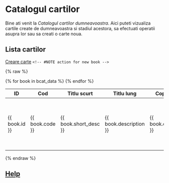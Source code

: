 <!-- #NOTE

    * page dedicated for books catalog

    * for Jinja fields processable @ server-side use `{% raw %} ... {% endraw %}` construction to remain in resulted HTML afer 1st compilation with mkdocs

 -->

# Catalogul cartilor

Bine ati venit la *Catalogul cartilor dumneavoastra*. Aici puteti vizualiza cartile create de dumneavoastra si stadiul acestora, sa efectuati operatii asupra lor sau sa creati o carte noua.

## Lista cartilor

[Creare carte](newb/) `<!-- #NOTE action for new book -->`

{% raw %}

<table markdown>
<thead markdown>
<tr markdown>
<th>ID</th>
<th>Cod</th>
<th>Titlu scurt</th>
<th>Titlu lung</th>
<th>Copyright</th>
<th>Autorul cartii</th>
<th>Note</th>
<th>creata de</th>
<th>data creare</th>
<th>actiuni</th>
</tr>
</thead>
<tbody markdown>
{% for book in bcat_data %}
<tr markdown>
<td markdown>{{ book.id }}</td>
<td markdown>{{ book.code }}</td>
<td markdown>{{ book.short_desc }}</td>
<td markdown>{{ book.description }}</td>
<td markdown>{{ book.copyright }}</td>
<td markdown>{{ book.site_author }}</td>
<td markdown>{{ book.notes }}</td>
<td markdown>{{ book.created_by }}</td>
<td markdown>{{ book.created_date }}</td>
<td markdown> <!-- #NOTE actions for edit, organize, assembly book -->
    [editare](edtb/) - [organizare](orgm/) - [vizualizare](prvb/) - [asamblare](dplb/)
</td>
</tr>
{% endfor %}
</tbody>
</table>

{% endraw %}

## [Help](../help/880.30-BCAT_usage.md)
